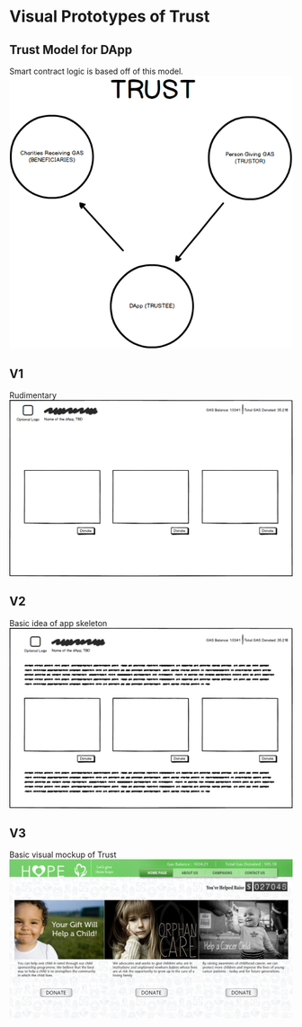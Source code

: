 # Visual Prototypes of Trust
## Trust Model for DApp
Smart contract logic is based off of this model.
![Trust Model](trust-model.png)
## V1
Rudimentary
![V1](prototypeV1.png)
## V2
Basic idea of app skeleton
![V2](prototypeV2.png)
## V3
Basic visual mockup of Trust
![V3](prototypeV3.png)
